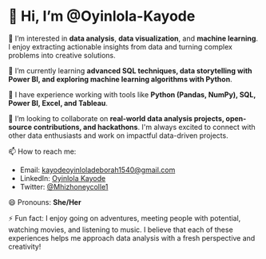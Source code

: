 # 👋 Hi, I’m @Oyinlola-Kayode

👀 I’m interested in **data analysis**, **data visualization**, and **machine learning**. I enjoy extracting actionable insights from data and turning complex problems into creative solutions.

🌱 I’m currently learning **advanced SQL techniques, data storytelling with Power BI, and exploring machine learning algorithms with Python**.

💼 I have experience working with tools like **Python (Pandas, NumPy), SQL, Power BI, Excel, and Tableau**.

💞️ I’m looking to collaborate on **real-world data analysis projects, open-source contributions, and hackathons**. I'm always excited to connect with other data enthusiasts and work on impactful data-driven projects.

📫 How to reach me:  
- Email: [kayodeoyinloladeborah1540@gmail.com](kayodeoyinloladeborah1540@gmail.com)  
- LinkedIn: [Oyinlola Kayode](https://www.linkedin.com/in/oyinlola-kayode/)  
- Twitter: [@Mhizhoneycolle1](https://twitter.com/Mhizhoneycolle1)

😄 Pronouns: **She/Her**

⚡ Fun fact: I enjoy going on adventures, meeting people with potential, watching movies, and listening to music. I believe that each of these experiences helps me approach data analysis with a fresh perspective and creativity!

<!---
Oyinlola-Kayode/Oyinlola-Kayode is a ✨ special ✨ repository because its `README.md` (this file) appears on your GitHub profile.
You can click the Preview link to take a look at your changes.
--->
